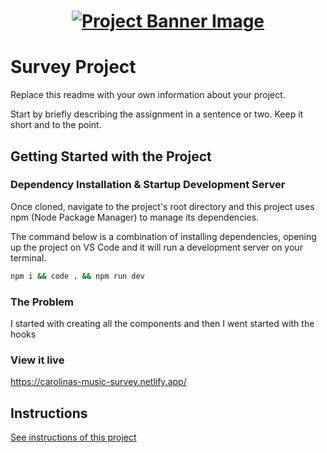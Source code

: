 <h1 align="center">
  <a href="">
    <img src="/src/assets/survey.svg" alt="Project Banner Image">
  </a>
</h1>

# Survey Project

Replace this readme with your own information about your project.

Start by briefly describing the assignment in a sentence or two. Keep it short and to the point.

## Getting Started with the Project

### Dependency Installation & Startup Development Server

Once cloned, navigate to the project's root directory and this project uses npm (Node Package Manager) to manage its dependencies.

The command below is a combination of installing dependencies, opening up the project on VS Code and it will run a development server on your terminal.

```bash
npm i && code . && npm run dev
```

### The Problem

I started with creating all the components and then I went started with the hooks

### View it live
https://carolinas-music-survey.netlify.app/

## Instructions

<a href="instructions.md">
   See instructions of this project
  </a>
